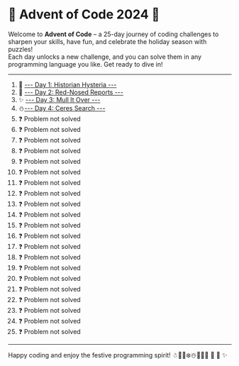 # 🎄 Advent of Code 2024 🎄

Welcome to **Advent of Code** – a 25-day journey of coding challenges to sharpen your skills, have fun, and celebrate the holiday season with puzzles!  
Each day unlocks a new challenge, and you can solve them in any programming language you like. Get ready to dive in!

---

1. 🎁 [--- Day 1: Historian Hysteria ---](/day_1)
2. 🦌 [--- Day 2: Red-Nosed Reports ---](/day_2)
3. ✨ [--- Day 3: Mull It Over ---](/day_3)
4. ⛄[--- Day 4: Ceres Search ---](/day_4)
5. ❓ Problem not solved
6. ❓ Problem not solved
7. ❓ Problem not solved
8. ❓ Problem not solved
9. ❓ Problem not solved
10. ❓ Problem not solved
11. ❓ Problem not solved
12. ❓ Problem not solved
13. ❓ Problem not solved
14. ❓ Problem not solved
15. ❓ Problem not solved
16. ❓ Problem not solved
17. ❓ Problem not solved
18. ❓ Problem not solved
19. ❓ Problem not solved
20. ❓ Problem not solved
21. ❓ Problem not solved
22. ❓ Problem not solved
23. ❓ Problem not solved
24. ❓ Problem not solved
25. ❓ Problem not solved
---

Happy coding and enjoy the festive programming spirit! ☃︎🎅🎄❄️☃️🎁🦌🎅 🎄 🎁 ✨